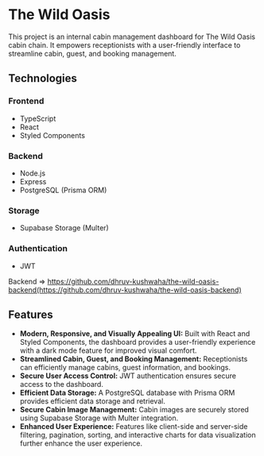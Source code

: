 # The Wild Oasis

This project is an internal cabin management dashboard for The Wild Oasis cabin chain. It empowers receptionists with a user-friendly interface to streamline cabin, guest, and booking management.

## Technologies

### Frontend
- TypeScript
- React
- Styled Components

### Backend
- Node.js
- Express
- PostgreSQL (Prisma ORM)

### Storage
- Supabase Storage (Multer)

### Authentication
- JWT

Backend => https://github.com/dhruv-kushwaha/the-wild-oasis-backend(https://github.com/dhruv-kushwaha/the-wild-oasis-backend)

## Features

- **Modern, Responsive, and Visually Appealing UI:** Built with React and Styled Components, the dashboard provides a user-friendly experience with a dark mode feature for improved visual comfort.
- **Streamlined Cabin, Guest, and Booking Management:** Receptionists can efficiently manage cabins, guest information, and bookings.
- **Secure User Access Control:** JWT authentication ensures secure access to the dashboard.
- **Efficient Data Storage:** A PostgreSQL database with Prisma ORM provides efficient data storage and retrieval.
- **Secure Cabin Image Management:** Cabin images are securely stored using Supabase Storage with Multer integration.
- **Enhanced User Experience:** Features like client-side and server-side filtering, pagination, sorting, and interactive charts for data visualization further enhance the user experience.


